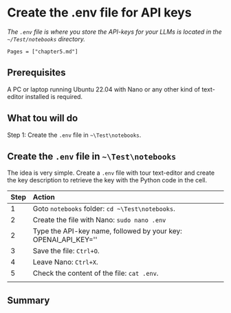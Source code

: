 # Create the .env file for API keys

*The `.env` file is where you store the API-keys for your LLMs is located in the `~/Test/notebooks` directory.*

```@contents
Pages = ["chapter5.md"]
```

## Prerequisites

A PC or laptop running Ubuntu 22.04 with Nano or any other kind of text-editor installed is required.

## What tou will do

Step 1: Create the `.env` file in `~\Test\notebooks`.  

## Create the `.env` file in `~\Test\notebooks`

The idea is very simple. Create a `.env` file with tour text-editor and create the key description to retrieve the key with the Python code in the cell.

|Step        | Action      |
|:---------- | :---------- |
| 1 | Goto `notebooks` folder: `cd ~\Test\notebooks`. |
| 2 | Create the file with Nano: `sudo nano .env` |
| 2 | Type the API-key name, followed by your key: OPENAI_API_KEY='<replace with the OpenAI API-key>' |
| 3 | Save the file: `Ctrl+O`. |
| 4 | Leave Nano: `Ctrl+X`. |
| 5 | Check the content of the file: `cat .env`. |
||

## Summary